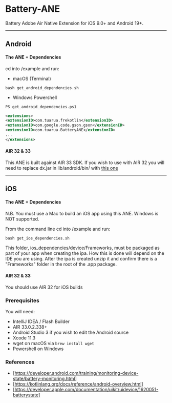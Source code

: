 # Battery-ANE

Battery Adobe Air Native Extension for iOS 9.0+ and Android 19+.    

-------------

## Android

#### The ANE + Dependencies

cd into /example and run:
- macOS (Terminal)
```shell
bash get_android_dependencies.sh
```
- Windows Powershell
```shell
PS get_android_dependencies.ps1
```

```xml
<extensions>
<extensionID>com.tuarua.frekotlin</extensionID>
<extensionID>com.google.code.gson.gson</extensionID>
<extensionID>com.tuarua.BatteryANE</extensionID>
...
</extensions>
```

#### AIR 32 & 33
This ANE is built against AIR 33 SDK. If you wish to use with AIR 32 you will need to replace dx.jar in lib/android/bin/ with [this one](https://github.com/tuarua/Android-ANE-Dependencies/blob/master/AIR32_patch/lib/android/bin/dx.jar?raw=true)

-------------

## iOS

#### The ANE + Dependencies

N.B. You must use a Mac to build an iOS app using this ANE. Windows is NOT supported.

From the command line cd into /example and run:

```shell
bash get_ios_dependencies.sh
```

This folder, ios_dependencies/device/Frameworks, must be packaged as part of your app when creating the ipa. How this is done will depend on the IDE you are using.
After the ipa is created unzip it and confirm there is a "Frameworks" folder in the root of the .app package.   

#### AIR 32 & 33
You should use AIR 32 for iOS builds


### Prerequisites

You will need:

- IntelliJ IDEA / Flash Builder
- AIR 33.0.2.338+
- Android Studio 3 if you wish to edit the Android source
- Xcode 11.3
- wget on macOS via `brew install wget`
- Powershell on Windows

### References
* [https://developer.android.com/training/monitoring-device-state/battery-monitoring.html]
* [https://kotlinlang.org/docs/reference/android-overview.html] 
* [https://developer.apple.com/documentation/uikit/uidevice/1620051-batterystate]
